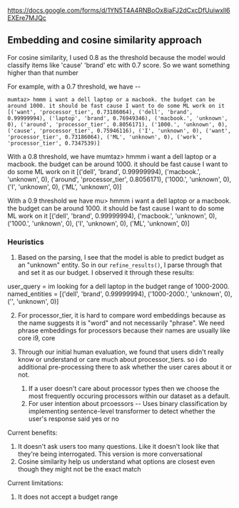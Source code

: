 https://docs.google.com/forms/d/1YN5T4A4RNBoOx8iaFJ2dCxcDfUuiwxll6EXEre7MJQc

Embedding and cosine similarity approach
--------------------

For cosine similarity, I used 0.8 as the threshold because the model would classify items like 'cause' 'brand' etc with 0.7 score. So we want something higher than that number

For example, with a 0.7 threshold, we have -- 
```
mumtaz> hmmm i want a dell laptop or a macbook. the budget can be around 1000. it should be fast cause I want to do some ML work on it
[('want', 'processor_tier', 0.73186064), ('dell', 'brand', 0.99999994), ('laptop', 'brand', 0.76949346), ('macbook.', 'unknown', 0), ('around', 'processor_tier', 0.8056171), ('1000.', 'unknown', 0), ('cause', 'processor_tier', 0.75946116), ('I', 'unknown', 0), ('want', 'processor_tier', 0.73186064), ('ML', 'unknown', 0), ('work', 'processor_tier', 0.7347539)]
```

With a 0.8 threshold, we have 
mumtaz> hmmm i want a dell laptop or a macbook. the budget can be around 1000. it should be fast cause I want to do some ML work on it
[('dell', 'brand', 0.99999994), ('macbook.', 'unknown', 0), ('around', 'processor_tier', 0.8056171), ('1000.', 'unknown', 0), ('I', 'unknown', 0), ('ML', 'unknown', 0)]

With a 0.9 threshold we have
mu> hmmm i want a dell laptop or a macbook. the budget can be around 1000. it should be fast cause I want to do some ML work on it
[('dell', 'brand', 0.99999994), ('macbook.', 'unknown', 0), ('1000.', 'unknown', 0), ('I', 'unknown', 0), ('ML', 'unknown', 0)]


### Heuristics
1. Based on the parsing, I see that the model is able to predict budget as an "unknown" entity. So in our `refine_results()`, I parse through that and set it as our budget. I observed it through these results:

user_query = im looking for a dell laptop in the budget range of 1000-2000. 
named_entities = [('dell', 'brand', 0.99999994), ('1000-2000.', 'unknown', 0), ('', 'unknown', 0)]


2. For processor_tier, it is hard to compare word embeddings because as the name suggests it is "word" and not necessarily "phrase". We need phrase embeddings for processors because their names are usually like core i9, core 

3. Through our initial human evaluation, we found that users didn't really know or understand or care much about processor_tiers. so i do additional pre-processing there to ask whether the user cares about it or not. 
   1. If a user doesn't care about processor types then we choose the 
most frequently occuring processors within our dataset as a default.
   2. For user intention about prcoessors -- Uses binary classification by implementing sentence-level transformer to detect whether the user's response said yes or no


Current benefits: 
1. It doesn't ask users too many questions. Like it doesn't look like that they're being interrogated. This version is more conversational
2. Cosine similarity help us understand what options are closest even though they might not be the exact match

Current limitations: 
1. It does not accept a budget range